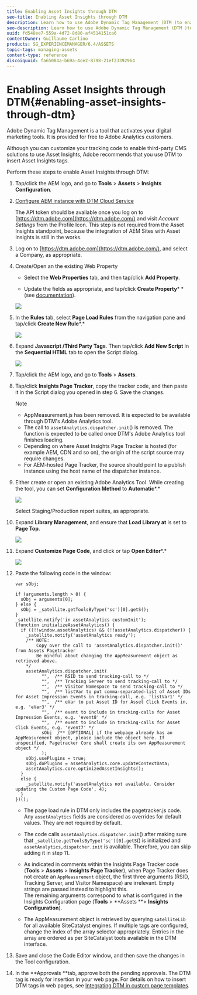 ```yaml
---
title: Enabling Asset Insights through DTM
seo-title: Enabling Asset Insights through DTM
description: Learn how to use Adobe Dynamic Tag Management (DTM )to enable Asset Insights.
seo-description: Learn how to use Adobe Dynamic Tag Management (DTM )to enable Asset Insights.
uuid: fd548ee7-559a-4d72-8d80-af4514151ca6
contentOwner: Guillaume Carlino
products: SG_EXPERIENCEMANAGER/6.4/ASSETS
topic-tags: managing-assets
content-type: reference
discoiquuid: fa65084a-b69a-4ce2-8798-21ef23392964
---
```


# Enabling Asset Insights through DTM{#enabling-asset-insights-through-dtm}

Adobe Dynamic Tag Management is a tool that activates your digital marketing tools. It is provided for free to Adobe Analytics customers.

Although you can customize your tracking code to enable third-party CMS solutions to use Asset Insights, Adobe recommends that you use DTM to insert Asset Insights tags.

Perform these steps to enable Asset Insights through DTM:

1. Tap/click the AEM logo, and go to **Tools** &gt; **Assets** &gt; **Insights Configuration**.
1. [Configure AEM instance with DTM Cloud Service](../../sites/administering/using/dtm.md)

   The API token should be available once you log on to [https://dtm.adobe.com](https://dtm.adobe.com/) and visit *Account Settings* from the Profile Icon. This step is not required from the Asset Insights standpoint, because the integration of AEM Sites with Asset Insights is still in the works.

1. Log on to [https://dtm.adobe.com](https://dtm.adobe.com/), and select a Company, as appropriate.
1. Create/Open an the existing Web Property

    * Select the **Web Properties** tab, and then tap/click **Add Property**.
    
    * Update the fields as appropriate, and tap/click **Create Property*** *(see [documentation](https://helpx.adobe.com/experience-manager/using/dtm.html)).

   ![](assets/chlimage_1-193.png)

1. In the **Rules** tab, select **Page Load Rules** from the navigation pane and tap/click **Create New Rule***.*

   ![](assets/chlimage_1-194.png)

1. Expand **Javascript /Third Party Tags**. Then tap/click **Add New Script** in the **Sequential HTML** tab to open the Script dialog.

   ![](assets/chlimage_1-195.png)

1. Tap/click the AEM logo, and go to **Tools** &gt; **Assets**.
1. Tap/click **Insights Page Tracker**, copy the tracker code, and then paste it in the Script dialog you opened in step 6. Save the changes.

   >[!NOTE]
   >
   >
   >    
   >    
   >    * AppMeasurement.js has been removed. It is expected to be available through DTM's Adobe Analytics tool.
   >    * The call to `assetAnalytics.dispatcher.init`() is removed. The function is expected to be called once DTM's Adobe Analytics tool finishes loading.
   >    * Depending on where Asset Insights Page Tracker is hosted (for example AEM, CDN and so on), the origin of the script source may require changes.
   >    * For AEM-hosted Page Tracker, the source should point to a publish instance using the host name of the dispatcher instance.
   >    
   >

1. Either create or open an existing Adobe Analytics Tool. While creating the tool, you can set **Configuration Method** to **Automatic***.*

   ![](assets/chlimage_1-196.png)

   Select Staging/Production report suites, as appropriate.

1. Expand **Library Management**, and ensure that **Load Library at** is set to **Page Top**.

   ![](assets/chlimage_1-197.png)

1. Expand **Customize Page Code**, and click or tap **Open Editor***.*

   ![](assets/chlimage_1-198.png)

1. Paste the following code in the window:

   ```
   var sObj;
    
   if (arguments.length > 0) {
     sObj = arguments[0];
   } else {
     sObj = _satellite.getToolsByType('sc')[0].getS();
   }
   _satellite.notify('in assetAnalytics customInit');
   (function initializeAssetAnalytics() {
     if ((!!window.assetAnalytics) && (!!assetAnalytics.dispatcher)) {
       _satellite.notify('assetAnalytics ready');
       /** NOTE:
           Copy over the call to 'assetAnalytics.dispatcher.init()' from Assets Pagetracker
           Be mindful about changing the AppMeasurement object as retrieved above.
       */
       assetAnalytics.dispatcher.init(
             "",  /** RSID to send tracking-call to */
             "",  /** Tracking Server to send tracking-call to */
             "",  /** Visitor Namespace to send tracking-call to */
             "",  /** listVar to put comma-separated-list of Asset IDs for Asset Impression Events in tracking-call, e.g. 'listVar1' */
             "",  /** eVar to put Asset ID for Asset Click Events in, e.g. 'eVar3' */
             "",  /** event to include in tracking-calls for Asset Impression Events, e.g. 'event8' */
             "",  /** event to include in tracking-calls for Asset Click Events, e.g. 'event7' */
             sObj  /** [OPTIONAL] if the webpage already has an AppMeasurement object, please include the object here. If unspecified, Pagetracker Core shall create its own AppMeasurement object */
             );
       sObj.usePlugins = true;
       sObj.doPlugins = assetAnalytics.core.updateContextData;
       assetAnalytics.core.optimizedAssetInsights();
     }
     else {
       _satellite.notify('assetAnalytics not available. Consider updating the Custom Page Code', 4);
     }
   })();
   ```

    * The page load rule in DTM only includes the pagetracker.js code. Any `assetAnalytics` fields are considered as overrides for default values. They are not required by default.
    * The code calls `assetAnalytics.dispatcher.init`() after making sure that `_satellite.getToolsByType('sc')[0].getS`() is initialized and `assetAnalytics,dispatcher.init` is available. Therefore, you can skip adding it in step 11.
    
    * As indicated in comments within the Insights Page Tracker code (**Tools** > **Assets** > **Insights Page Tracker**), when Page Tracker does not create an `AppMeasurement` object, the first three arguments (RSID, Tracking Server, and Visitor Namespace) are irrelevant. Empty strings are passed instead to highlight this.  
      The remaining arguments correspond to what is configured in the Insights Configuration page (**Tools** &gt; **Assets **&gt; **Insights Configuration**).
    
    * The AppMeasurement object is retrieved by querying `satelliteLib` for all available SiteCatalyst engines. If multiple tags are configured, change the index of the array selector appropriately. Entries in the array are ordered as per SiteCatalyst tools available in the DTM interface.

1. Save and close the Code Editor window, and then save the changes in the Tool configuration.
1. In the **Approvals **tab, approve both the pending approvals. The DTM tag is ready for insertion in your web page. For details on how to insert DTM tags in web pages, see [Integrating DTM in custom page templates](https://blogs.adobe.com/experiencedelivers/experience-management/integrating-dtm-custom-aem6-page-template/).

